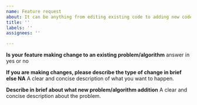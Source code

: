 ```yaml
---
name: Feature request
about: It can be anything from editing existing code to adding new codes
title: ''
labels: ''
assignees: ''

---
```


**Is your feature making change to an existing problem/algorithm**
answer in yes or no

**If you are making changes, please describe the type of change in brief else NA**
A clear and concise description of what you want to happen.

**Describe in brief about what new problem/algorithm addition**
A clear and concise description about the problem.
